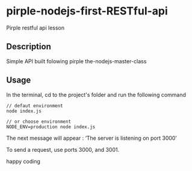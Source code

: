 # pirple-nodejs-first-RESTful-api
Pirple restful api lesson


 
## Description

Simple API built folowing pirple the-nodejs-master-class


## Usage
 
In the terminal, cd to the project's folder and run the following command

```
// defaut environment
node index.js

// or choose environment
NODE_ENV=production node index.js
```

The next message will appear : ‘The server is listening on port 3000’

To send a request, use ports 3000, and 3001.

happy coding
 